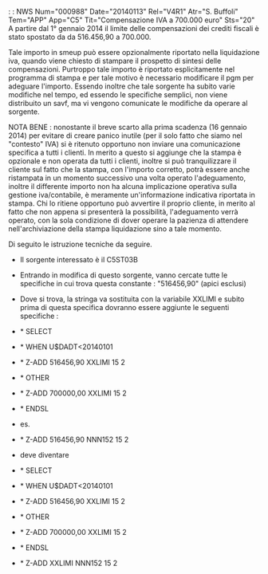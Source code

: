  :  : NWS Num="000988" Date="20140113" Rel="V4R1" Atr="S. Buffoli" Tem="APP" App="C5" Tit="Compensazione IVA a 700.000 euro" Sts="20"
A partire dal 1° gennaio 2014 il limite delle compensazioni dei crediti fiscali è stato spostato da
da 516.456,90 a 700.000.

Tale importo in smeup può essere opzionalmente riportato nella liquidazione iva, quando viene chiesto di stampare il prospetto di sintesi delle compensazioni.
Purtroppo tale importo è riportato esplicitamente nel programma di stampa e per tale motivo è necessario modificare il pgm per adeguare l'importo.
Essendo inoltre che tale sorgente ha subito varie modifiche nel tempo, ed essendo le specifiche semplici, non viene distribuito un savf, ma vi vengono comunicate le modifiche da operare al sorgente.

NOTA BENE :  nonostante il breve scarto alla prima scadenza (16 gennaio 2014) per evitare di creare panico inutile (per il solo fatto che siamo nel "contesto" IVA) si è ritenuto opportuno non inviare
una comunicazione specifica a tutti i clienti.
In merito a questo si aggiunge che la stampa è opzionale e non operata da tutti i clienti, inoltre
si può tranquilizzare il cliente sul fatto che la stampa, con l'importo corretto, potrà essere anche
ristampata in un momento successivo una volta operato l'adeguamento, inoltre il differente importo
non ha alcuna implicazione operativa sulla gestione iva/contabile, è meramente un'informazione indicativa riportata in stampa.
Chi lo ritiene opportuno può avvertire il proprio cliente, in merito al fatto che non appena si presenterà la possibilità, l'adeguamento verrà operato, con la sola condizione di dover operare la
pazienza di attendere nell'archiviazione della stampa liquidazione sino a tale momento.

Di seguito le istruzione tecniche da seguire.

-  Il sorgente interessato è il C5ST03B
-  Entrando in modifica di questo sorgente, vanno cercate tutte le specifiche in cui trova questa constante :  "516456,90" (apici esclusi)
-  Dove si trova, la stringa va sostituita con la variabile XXLIMI e subito prima di questa specifica dovranno essere aggiunte le seguenti specifiche : 

- \* SELECT
- \* WHEN      U$DADT<20140101
- \* Z-ADD     516456,90     XXLIMI           15 2
- \* OTHER
- \* Z-ADD     700000,00     XXLIMI           15 2
- \* ENDSL

- es.
- \* Z-ADD     516456,90     NNN152           15 2
- deve diventare
- \* SELECT
- \* WHEN      U$DADT<20140101
- \* Z-ADD     516456,90     XXLIMI           15 2
- \* OTHER
- \* Z-ADD     700000,00     XXLIMI           15 2
- \* ENDSL
- \* Z-ADD     XXLIMI        NNN152           15 2


